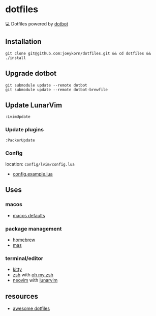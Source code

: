 # dotfiles

:computer: Dotfiles powered by [dotbot](https://github.com/anishathalye/dotbot)
## Installation
`git clone git@github.com:joeykorn/dotfiles.git && cd dotfiles && ./install`

## Upgrade dotbot
`git submodule update --remote dotbot`\
`git submodule update --remote dotbot-brewfile`

## Update LunarVim
`:LvimUpdate`

### Update plugins
`:PackerUpdate`

### Config
location: `config/lvim/config.lua`
- [config.example.lua](https://github.com/LunarVim/LunarVim/blob/rolling/utils/installer/config.example.lua)

## Uses
### macos
- [macos defaults](https://github.com/mathiasbynens/dotfiles/blob/main/.macos)

### package management
- [homebrew](https://brew.sh/)
- [mas](https://github.com/mas-cli/mas)

### terminal/editor
- [kitty](https://sw.kovidgoyal.net/kitty/)
- [zsh](https://www.zsh.org/) with [oh my zsh](https://ohmyz.sh/)
- [neovim](https://neovim.io/) with [lunarvim](https://www.lunarvim.org/)

## resources
- [awesome dotfiles](https://github.com/webpro/awesome-dotfiles)
